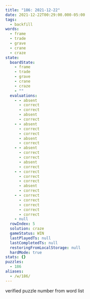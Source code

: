 ```yaml
---
title: "186: 2021-12-22"
date: 2021-12-22T00:29:00.000-05:00
tags:
  - backfill
words:
  - frame
  - trade
  - grave
  - crane
  - craze
state:
  boardState:
    - frame
    - trade
    - grave
    - crane
    - craze
    - ""
  evaluations:
    - - absent
      - correct
      - correct
      - absent
      - correct
    - - absent
      - correct
      - correct
      - absent
      - correct
    - - absent
      - correct
      - correct
      - absent
      - correct
    - - correct
      - correct
      - correct
      - absent
      - correct
    - - correct
      - correct
      - correct
      - correct
      - correct
    - null
  rowIndex: 5
  solution: craze
  gameStatus: WIN
  lastPlayedTs: null
  lastCompletedTs: null
  restoringFromLocalStorage: null
  hardMode: true
stats: {}
puzzles:
  - 186
aliases:
  - /w/186/
---
```


<!-- more -->
verified puzzle number from word list
